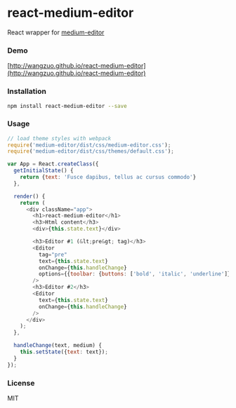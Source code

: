 # react-medium-editor
React wrapper for [medium-editor](https://github.com/daviferreira/medium-editor)
### Demo
[http://wangzuo.github.io/react-medium-editor](http://wangzuo.github.io/react-medium-editor)
### Installation
``` sh
npm install react-medium-editor --save
```
### Usage
``` javascript
// load theme styles with webpack
require('medium-editor/dist/css/medium-editor.css');
require('medium-editor/dist/css/themes/default.css');

var App = React.createClass({
  getInitialState() {
    return {text: 'Fusce dapibus, tellus ac cursus commodo'}
  },

  render() {
    return (
      <div className="app">
        <h1>react-medium-editor</h1>
        <h3>Html content</h3>
        <div>{this.state.text}</div>

        <h3>Editor #1 (&lt;pre&gt; tag)</h3>
        <Editor
          tag="pre"
          text={this.state.text}
          onChange={this.handleChange}
          options={{toolbar: {buttons: ['bold', 'italic', 'underline']}}}
        />
        <h3>Editor #2</h3>
        <Editor
          text={this.state.text}
          onChange={this.handleChange}
        />
      </div>
    );
  },

  handleChange(text, medium) {
    this.setState({text: text});
  }
});
```
### License
MIT

